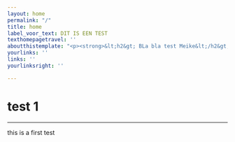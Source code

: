 ```yaml
---
layout: home
permalink: "/"
title: home
label_voor_text: DIT IS EEN TEST
texthomepagetravel: ''
aboutthistemplate: "<p><strong>&lt;h2&gt; BLa bla test Meike&lt;/h2&gt;</strong></p>"
yourlinks: ''
links: ''
yourlinksright: ''

---
```

# test 1
___

this is a first test